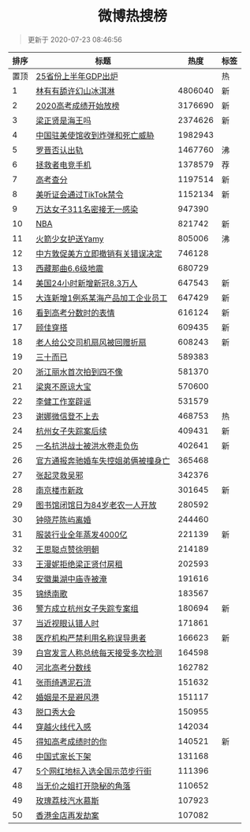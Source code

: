 <h1 align="center">微博热搜榜</h1>

> 更新于 2020-07-23 08:46:56

| 排序 | 标题                                                                                                                                                                                                                                        | 热度    | 标签 |
| ---- | ------------------------------------------------------------------------------------------------------------------------------------------------------------------------------------------------------------------------------------------- | ------- | ---- |
| 置顶 | [25省份上半年GDP出炉](https://s.weibo.com/weibo?q=%2325%E7%9C%81%E4%BB%BD%E4%B8%8A%E5%8D%8A%E5%B9%B4GDP%E5%87%BA%E7%82%89%23&Refer=new_time)                                                                                                |         | 热   |
| 1    | [林有有舔许幻山冰淇淋](https://s.weibo.com/weibo?q=%23%E6%9E%97%E6%9C%89%E6%9C%89%E8%88%94%E8%AE%B8%E5%B9%BB%E5%B1%B1%E5%86%B0%E6%B7%87%E6%B7%8B%23&Refer=top)                                                                              | 4806040 | 新   |
| 2    | [2020高考成绩开始放榜](https://s.weibo.com/weibo?q=%232020%E9%AB%98%E8%80%83%E6%88%90%E7%BB%A9%E5%BC%80%E5%A7%8B%E6%94%BE%E6%A6%9C%23&Refer=top)                                                                                            | 3176690 | 新   |
| 3    | [梁正贤是海王吗](https://s.weibo.com/weibo?q=%23%E6%A2%81%E6%AD%A3%E8%B4%A4%E6%98%AF%E6%B5%B7%E7%8E%8B%E5%90%97%23&Refer=top)                                                                                                               | 2374626 | 新   |
| 4    | [中国驻美使馆收到炸弹和死亡威胁](https://s.weibo.com/weibo?q=%E4%B8%AD%E5%9B%BD%E9%A9%BB%E7%BE%8E%E4%BD%BF%E9%A6%86%E6%94%B6%E5%88%B0%E7%82%B8%E5%BC%B9%E5%92%8C%E6%AD%BB%E4%BA%A1%E5%A8%81%E8%83%81&Refer=top)                             | 1982943 |      |
| 5    | [罗晋否认出轨](https://s.weibo.com/weibo?q=%23%E7%BD%97%E6%99%8B%E5%90%A6%E8%AE%A4%E5%87%BA%E8%BD%A8%23&Refer=top)                                                                                                                          | 1467760 | 沸   |
| 6    | [拯救者电竞手机](https://s.weibo.comjavascript:void(0);)                                                                                                                                                                                    | 1378579 | 荐   |
| 7    | [高考查分](https://s.weibo.com/weibo?q=%E9%AB%98%E8%80%83%E6%9F%A5%E5%88%86&Refer=top)                                                                                                                                                      | 1197514 | 新   |
| 8    | [美听证会通过TikTok禁令](https://s.weibo.com/weibo?q=%E7%BE%8E%E5%90%AC%E8%AF%81%E4%BC%9A%E9%80%9A%E8%BF%87TikTok%E7%A6%81%E4%BB%A4&Refer=top)                                                                                              | 1152134 | 新   |
| 9    | [万达女子311名密接无一感染](https://s.weibo.com/weibo?q=%23%E4%B8%87%E8%BE%BE%E5%A5%B3%E5%AD%90311%E5%90%8D%E5%AF%86%E6%8E%A5%E6%97%A0%E4%B8%80%E6%84%9F%E6%9F%93%23&Refer=top)                                                             | 947390  |      |
| 10   | [NBA](https://s.weibo.com/weibo?q=NBA&Refer=top)                                                                                                                                                                                            | 821742  | 新   |
| 11   | [火箭少女护送Yamy](https://s.weibo.com/weibo?q=%23%E7%81%AB%E7%AE%AD%E5%B0%91%E5%A5%B3%E6%8A%A4%E9%80%81Yamy%23&Refer=top)                                                                                                                  | 805006  | 沸   |
| 12   | [中方敦促美方立即撤销有关错误决定](https://s.weibo.com/weibo?q=%23%E4%B8%AD%E6%96%B9%E6%95%A6%E4%BF%83%E7%BE%8E%E6%96%B9%E7%AB%8B%E5%8D%B3%E6%92%A4%E9%94%80%E6%9C%89%E5%85%B3%E9%94%99%E8%AF%AF%E5%86%B3%E5%AE%9A%23&Refer=top)            | 746128  |      |
| 13   | [西藏那曲6.6级地震](https://s.weibo.com/weibo?q=%23%E8%A5%BF%E8%97%8F%E9%82%A3%E6%9B%B26.6%E7%BA%A7%E5%9C%B0%E9%9C%87%23&Refer=top)                                                                                                         | 680729  |      |
| 14   | [美国24小时新增新冠8.3万人](https://s.weibo.com/weibo?q=%23%E7%BE%8E%E5%9B%BD24%E5%B0%8F%E6%97%B6%E6%96%B0%E5%A2%9E%E6%96%B0%E5%86%A08.3%E4%B8%87%E4%BA%BA%23&Refer=top)                                                                    | 647543  | 新   |
| 15   | [大连新增1例系某海产品加工企业员工](https://s.weibo.com/weibo?q=%23%E5%A4%A7%E8%BF%9E%E6%96%B0%E5%A2%9E1%E4%BE%8B%E7%B3%BB%E6%9F%90%E6%B5%B7%E4%BA%A7%E5%93%81%E5%8A%A0%E5%B7%A5%E4%BC%81%E4%B8%9A%E5%91%98%E5%B7%A5%23&Refer=top)          | 647429  | 新   |
| 16   | [看到高考分数时的表情](https://s.weibo.com/weibo?q=%23%E7%9C%8B%E5%88%B0%E9%AB%98%E8%80%83%E5%88%86%E6%95%B0%E6%97%B6%E7%9A%84%E8%A1%A8%E6%83%85%23&Refer=top)                                                                              | 616124  | 新   |
| 17   | [顾佳穿搭](https://s.weibo.com/weibo?q=%E9%A1%BE%E4%BD%B3%E7%A9%BF%E6%90%AD&Refer=top)                                                                                                                                                      | 609435  | 新   |
| 18   | [老人给公交司机扇风被回赠折扇](https://s.weibo.com/weibo?q=%E8%80%81%E4%BA%BA%E7%BB%99%E5%85%AC%E4%BA%A4%E5%8F%B8%E6%9C%BA%E6%89%87%E9%A3%8E%E8%A2%AB%E5%9B%9E%E8%B5%A0%E6%8A%98%E6%89%87&Refer=top)                                        | 608243  | 新   |
| 19   | [三十而已](https://s.weibo.com/weibo?q=%E4%B8%89%E5%8D%81%E8%80%8C%E5%B7%B2&Refer=top)                                                                                                                                                      | 589383  |      |
| 20   | [浙江丽水首次拍到四不像](https://s.weibo.com/weibo?q=%23%E6%B5%99%E6%B1%9F%E4%B8%BD%E6%B0%B4%E9%A6%96%E6%AC%A1%E6%8B%8D%E5%88%B0%E5%9B%9B%E4%B8%8D%E5%83%8F%23&Refer=top)                                                                   | 581370  |      |
| 21   | [梁爽不原谅大宝](https://s.weibo.com/weibo?q=%23%E6%A2%81%E7%88%BD%E4%B8%8D%E5%8E%9F%E8%B0%85%E5%A4%A7%E5%AE%9D%23&Refer=top)                                                                                                               | 570600  |      |
| 22   | [李健工作室辟谣](https://s.weibo.com/weibo?q=%23%E6%9D%8E%E5%81%A5%E5%B7%A5%E4%BD%9C%E5%AE%A4%E8%BE%9F%E8%B0%A3%23&Refer=top)                                                                                                               | 531579  |      |
| 23   | [谢娜微信登不上去](https://s.weibo.com/weibo?q=%23%E8%B0%A2%E5%A8%9C%E5%BE%AE%E4%BF%A1%E7%99%BB%E4%B8%8D%E4%B8%8A%E5%8E%BB%23&Refer=top)                                                                                                    | 468753  | 热   |
| 24   | [杭州女子失踪案后续](https://s.weibo.com/weibo?q=%E6%9D%AD%E5%B7%9E%E5%A5%B3%E5%AD%90%E5%A4%B1%E8%B8%AA%E6%A1%88%E5%90%8E%E7%BB%AD&Refer=top)                                                                                               | 409431  | 新   |
| 25   | [一名抗洪战士被洪水卷走负伤](https://s.weibo.com/weibo?q=%23%E4%B8%80%E5%90%8D%E6%8A%97%E6%B4%AA%E6%88%98%E5%A3%AB%E8%A2%AB%E6%B4%AA%E6%B0%B4%E5%8D%B7%E8%B5%B0%E8%B4%9F%E4%BC%A4%23&Refer=top)                                             | 402641  | 新   |
| 26   | [官方通报奔驰婚车失控姐弟俩被撞身亡](https://s.weibo.com/weibo?q=%23%E5%AE%98%E6%96%B9%E9%80%9A%E6%8A%A5%E5%A5%94%E9%A9%B0%E5%A9%9A%E8%BD%A6%E5%A4%B1%E6%8E%A7%E5%A7%90%E5%BC%9F%E4%BF%A9%E8%A2%AB%E6%92%9E%E8%BA%AB%E4%BA%A1%23&Refer=top) | 365468  |      |
| 27   | [张起灵救吴邪](https://s.weibo.com/weibo?q=%23%E5%BC%A0%E8%B5%B7%E7%81%B5%E6%95%91%E5%90%B4%E9%82%AA%23&Refer=top)                                                                                                                          | 342376  |      |
| 28   | [南京楼市新政](https://s.weibo.com/weibo?q=%E5%8D%97%E4%BA%AC%E6%A5%BC%E5%B8%82%E6%96%B0%E6%94%BF&Refer=top)                                                                                                                                | 301645  | 新   |
| 29   | [图书馆闭馆日为84岁老农一人开放](https://s.weibo.com/weibo?q=%23%E5%9B%BE%E4%B9%A6%E9%A6%86%E9%97%AD%E9%A6%86%E6%97%A5%E4%B8%BA84%E5%B2%81%E8%80%81%E5%86%9C%E4%B8%80%E4%BA%BA%E5%BC%80%E6%94%BE%23&Refer=top)                              | 280592  |      |
| 30   | [钟晓芹陈屿离婚](https://s.weibo.com/weibo?q=%23%E9%92%9F%E6%99%93%E8%8A%B9%E9%99%88%E5%B1%BF%E7%A6%BB%E5%A9%9A%23&Refer=top)                                                                                                               | 244460  |      |
| 31   | [服装行业全年蒸发4000亿](https://s.weibo.com/weibo?q=%E6%9C%8D%E8%A3%85%E8%A1%8C%E4%B8%9A%E5%85%A8%E5%B9%B4%E8%92%B8%E5%8F%914000%E4%BA%BF&Refer=top)                                                                                       | 221139  | 新   |
| 32   | [王思聪点赞徐明朝](https://s.weibo.com/weibo?q=%23%E7%8E%8B%E6%80%9D%E8%81%AA%E7%82%B9%E8%B5%9E%E5%BE%90%E6%98%8E%E6%9C%9D%23&Refer=top)                                                                                                    | 214189  |      |
| 33   | [王漫妮拒绝梁正贤付房租](https://s.weibo.com/weibo?q=%23%E7%8E%8B%E6%BC%AB%E5%A6%AE%E6%8B%92%E7%BB%9D%E6%A2%81%E6%AD%A3%E8%B4%A4%E4%BB%98%E6%88%BF%E7%A7%9F%23&Refer=top)                                                                   | 202593  |      |
| 34   | [安徽巢湖中庙寺被淹](https://s.weibo.com/weibo?q=%23%E5%AE%89%E5%BE%BD%E5%B7%A2%E6%B9%96%E4%B8%AD%E5%BA%99%E5%AF%BA%E8%A2%AB%E6%B7%B9%23&Refer=top)                                                                                         | 191616  |      |
| 35   | [锦绣南歌](https://s.weibo.com/weibo?q=%E9%94%A6%E7%BB%A3%E5%8D%97%E6%AD%8C&Refer=top)                                                                                                                                                      | 183567  |      |
| 36   | [警方成立杭州女子失踪专案组](https://s.weibo.com/weibo?q=%E8%AD%A6%E6%96%B9%E6%88%90%E7%AB%8B%E6%9D%AD%E5%B7%9E%E5%A5%B3%E5%AD%90%E5%A4%B1%E8%B8%AA%E4%B8%93%E6%A1%88%E7%BB%84&Refer=top)                                                   | 180694  | 新   |
| 37   | [当近视眼认错人时](https://s.weibo.com/weibo?q=%23%E5%BD%93%E8%BF%91%E8%A7%86%E7%9C%BC%E8%AE%A4%E9%94%99%E4%BA%BA%E6%97%B6%23&Refer=top)                                                                                                    | 171861  |      |
| 38   | [医疗机构严禁利用名称误导患者](https://s.weibo.com/weibo?q=%E5%8C%BB%E7%96%97%E6%9C%BA%E6%9E%84%E4%B8%A5%E7%A6%81%E5%88%A9%E7%94%A8%E5%90%8D%E7%A7%B0%E8%AF%AF%E5%AF%BC%E6%82%A3%E8%80%85&Refer=top)                                        | 166623  | 新   |
| 39   | [白宫发言人称总统每天接受多次检测](https://s.weibo.com/weibo?q=%E7%99%BD%E5%AE%AB%E5%8F%91%E8%A8%80%E4%BA%BA%E7%A7%B0%E6%80%BB%E7%BB%9F%E6%AF%8F%E5%A4%A9%E6%8E%A5%E5%8F%97%E5%A4%9A%E6%AC%A1%E6%A3%80%E6%B5%8B&Refer=top)                  | 164598  |      |
| 40   | [河北高考分数线](https://s.weibo.com/weibo?q=%23%E6%B2%B3%E5%8C%97%E9%AB%98%E8%80%83%E5%88%86%E6%95%B0%E7%BA%BF%23&Refer=top)                                                                                                               | 162782  |      |
| 41   | [张雨绮遇泥石流](https://s.weibo.com/weibo?q=%23%E5%BC%A0%E9%9B%A8%E7%BB%AE%E9%81%87%E6%B3%A5%E7%9F%B3%E6%B5%81%23&Refer=top)                                                                                                               | 151632  |      |
| 42   | [婚姻是不是避风港](https://s.weibo.com/weibo?q=%23%E5%A9%9A%E5%A7%BB%E6%98%AF%E4%B8%8D%E6%98%AF%E9%81%BF%E9%A3%8E%E6%B8%AF%23&Refer=top)                                                                                                    | 151117  |      |
| 43   | [脱口秀大会](https://s.weibo.com/weibo?q=%E8%84%B1%E5%8F%A3%E7%A7%80%E5%A4%A7%E4%BC%9A&Refer=top)                                                                                                                                           | 150955  |      |
| 44   | [穿越火线代入感](https://s.weibo.com/weibo?q=%23%E7%A9%BF%E8%B6%8A%E7%81%AB%E7%BA%BF%E4%BB%A3%E5%85%A5%E6%84%9F%23&Refer=top)                                                                                                               | 142034  |      |
| 45   | [得知高考成绩时的你](https://s.weibo.com/weibo?q=%23%E5%BE%97%E7%9F%A5%E9%AB%98%E8%80%83%E6%88%90%E7%BB%A9%E6%97%B6%E7%9A%84%E4%BD%A0%23&Refer=top)                                                                                         | 140521  | 新   |
| 46   | [中国式家长下架](https://s.weibo.com/weibo?q=%23%E4%B8%AD%E5%9B%BD%E5%BC%8F%E5%AE%B6%E9%95%BF%E4%B8%8B%E6%9E%B6%23&Refer=top)                                                                                                               | 131168  |      |
| 47   | [5个网红地标入选全国示范步行街](https://s.weibo.com/weibo?q=%235%E4%B8%AA%E7%BD%91%E7%BA%A2%E5%9C%B0%E6%A0%87%E5%85%A5%E9%80%89%E5%85%A8%E5%9B%BD%E7%A4%BA%E8%8C%83%E6%AD%A5%E8%A1%8C%E8%A1%97%23&Refer=top)                                | 111396  |      |
| 48   | [当无价之姐打开隐秘的角落](https://s.weibo.com/weibo?q=%E5%BD%93%E6%97%A0%E4%BB%B7%E4%B9%8B%E5%A7%90%E6%89%93%E5%BC%80%E9%9A%90%E7%A7%98%E7%9A%84%E8%A7%92%E8%90%BD&Refer=top)                                                              | 110652  |      |
| 49   | [玫瑰荔枝汽水慕斯](https://s.weibo.com/weibo?q=%23%E7%8E%AB%E7%91%B0%E8%8D%94%E6%9E%9D%E6%B1%BD%E6%B0%B4%E6%85%95%E6%96%AF%23&Refer=top)                                                                                                    | 107923  |      |
| 50   | [香港金店再发劫案](https://s.weibo.com/weibo?q=%E9%A6%99%E6%B8%AF%E9%87%91%E5%BA%97%E5%86%8D%E5%8F%91%E5%8A%AB%E6%A1%88&Refer=top)                                                                                                          | 107082  |      |
